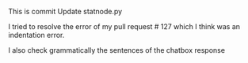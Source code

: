 This is commit Update statnode.py

I tried to resolve the error of my pull request # 127 which I think was an indentation error.

I also check grammatically the sentences of the chatbox response